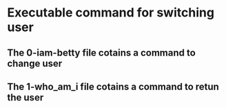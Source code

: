 # Executable command for switching user
## The 0-iam-betty file cotains a command to change user 
## The 1-who_am_i file cotains a command to retun the user